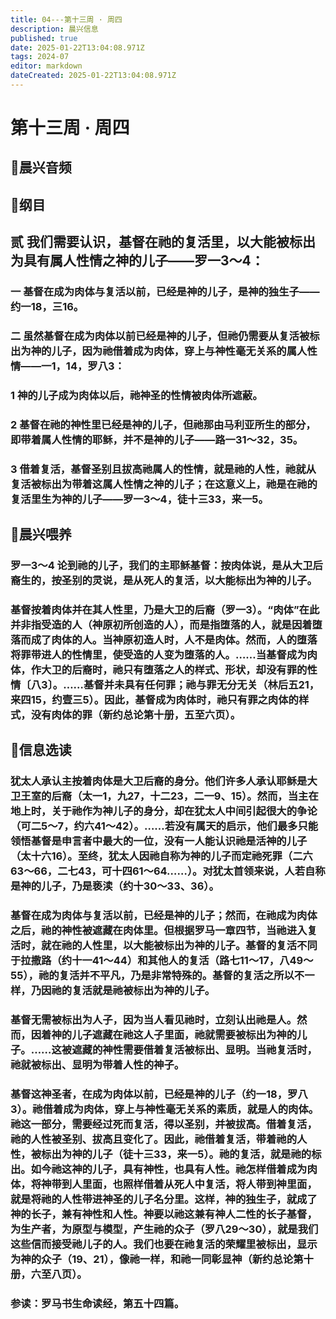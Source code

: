 ```yaml
---
title: 04---第十三周 · 周四
description: 晨兴信息
published: true
date: 2025-01-22T13:04:08.971Z
tags: 2024-07
editor: markdown
dateCreated: 2025-01-22T13:04:08.971Z
---
```


# 第十三周 · 周四
## 🎵晨兴音频


## 📖纲目

## 贰	我们需要认识，基督在祂的复活里，以大能被标出为具有属人性情之神的儿子——罗一3～4：

### 一	基督在成为肉体与复活以前，已经是神的儿子，是神的独生子——约一18，三16。

### 二	虽然基督在成为肉体以前已经是神的儿子，但祂仍需要从复活被标出为神的儿子，因为祂借着成为肉体，穿上与神性毫无关系的属人性情——一1，14，罗八3：

### 1	神的儿子成为肉体以后，祂神圣的性情被肉体所遮蔽。

### 2	基督在祂的神性里已经是神的儿子，但祂那由马利亚所生的部分，即带着属人性情的耶稣，并不是神的儿子——路一31～32，35。

### 3	借着复活，基督圣别且拔高祂属人的性情，就是祂的人性，祂就从复活被标出为带着这属人性情之神的儿子；在这意义上，祂是在祂的复活里生为神的儿子——罗一3～4，徒十三33，来一5。

## 📖晨兴喂养

### 罗一3～4    论到祂的儿子，我们的主耶稣基督：按肉体说，是从大卫后裔生的，按圣别的灵说，是从死人的复活，以大能标出为神的儿子。

### 基督按着肉体并在其人性里，乃是大卫的后裔（罗一3）。“肉体”在此并非指受造的人（神原初所创造的人），而是指堕落的人，就是因着堕落而成了肉体的人。当神原初造人时，人不是肉体。然而，人的堕落将罪带进人的性情里，使受造的人变为堕落的人。……当基督成为肉体，作大卫的后裔时，祂只有堕落之人的样式、形状，却没有罪的性情〔八3〕。……基督并未具有任何罪；祂与罪无分无关（林后五21，来四15，约壹三5）。因此，基督成为肉体时，祂只有罪之肉体的样式，没有肉体的罪（新约总论第十册，五至六页）。

## 📖信息选读

### 犹太人承认主按着肉体是大卫后裔的身分。他们许多人承认耶稣是大卫王室的后裔（太一1，九27，十二23，二一9、15）。然而，当主在地上时，关于祂作为神儿子的身分，却在犹太人中间引起很大的争论（可二5～7，约六41～42）。……若没有属天的启示，他们最多只能领悟基督是申言者中最大的一位，没有一人能认识祂是活神的儿子（太十六16）。至终，犹太人因祂自称为神的儿子而定祂死罪（二六63～66，二七43，可十四61～64……）。对犹太首领来说，人若自称是神的儿子，乃是亵渎（约十30～33、36）。

### 基督在成为肉体与复活以前，已经是神的儿子；然而，在祂成为肉体之后，祂的神性被遮藏在肉体里。但根据罗马一章四节，当祂进入复活时，就在祂的人性里，以大能被标出为神的儿子。基督的复活不同于拉撒路（约十一41～44）和其他人的复活（路七11～17，八49～55），祂的复活并不平凡，乃是非常特殊的。基督的复活之所以不一样，乃因祂的复活就是祂被标出为神的儿子。

### 基督无需被标出为人子，因为当人看见祂时，立刻认出祂是人。然而，因着神的儿子遮藏在祂这人子里面，祂就需要被标出为神的儿子。……这被遮藏的神性需要借着复活被标出、显明。当祂复活时，祂就被标出、显明为带着人性的神子。

### 基督这神圣者，在成为肉体以前，已经是神的儿子（约一18，罗八3）。祂借着成为肉体，穿上与神性毫无关系的素质，就是人的肉体。祂这一部分，需要经过死而复活，得以圣别，并被拔高。借着复活，祂的人性被圣别、拔高且变化了。因此，祂借着复活，带着祂的人性，被标出为神的儿子（徒十三33，来一5）。祂的复活，就是祂的标出。如今祂这神的儿子，具有神性，也具有人性。祂怎样借着成为肉体，将神带到人里面，也照样借着从死人中复活，将人带到神里面，就是将祂的人性带进神圣的儿子名分里。这样，神的独生子，就成了神的长子，兼有神性和人性。神要以祂这兼有神人二性的长子基督，为生产者，为原型与模型，产生祂的众子（罗八29～30），就是我们这些信而接受祂儿子的人。我们也要在祂复活的荣耀里被标出，显示为神的众子（19、21），像祂一样，和祂一同彰显神（新约总论第十册，六至八页）。

### 参读：罗马书生命读经，第五十四篇。
<!-- Google tag (gtag.js) -->
<script async src="https://www.googletagmanager.com/gtag/js?id=G-1P8709Z16T"></script>
<script>
  window.dataLayer = window.dataLayer || [];
  function gtag(){dataLayer.push(arguments);}
  gtag('js', new Date());

  gtag('config', 'G-1P8709Z16T');
</script>
